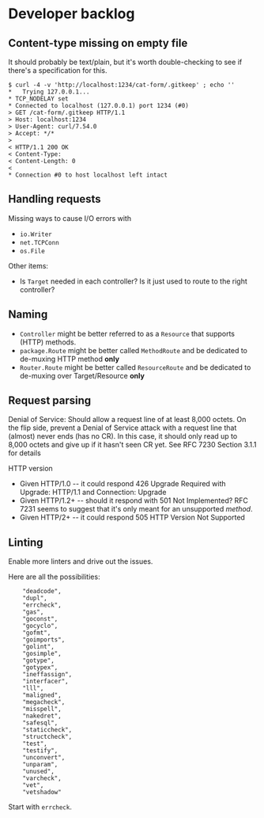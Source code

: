 # Developer backlog

## Content-type missing on empty file

It should probably be text/plain, but it's worth double-checking to see if there's a specification for this.

```shell
$ curl -4 -v 'http://localhost:1234/cat-form/.gitkeep' ; echo ''
*   Trying 127.0.0.1...
* TCP_NODELAY set
* Connected to localhost (127.0.0.1) port 1234 (#0)
> GET /cat-form/.gitkeep HTTP/1.1
> Host: localhost:1234
> User-Agent: curl/7.54.0
> Accept: */*
> 
< HTTP/1.1 200 OK
< Content-Type: 
< Content-Length: 0
< 
* Connection #0 to host localhost left intact
```


## Handling requests

Missing ways to cause I/O errors with

* `io.Writer`
* `net.TCPConn`
* `os.File`


Other items:

* Is `Target` needed in each controller?  Is it just used to route to the right controller?


## Naming

- `Controller` might be better referred to as a `Resource` that supports (HTTP) methods.
- `package.Route` might be better called `MethodRoute` and be dedicated to de-muxing HTTP method **only**
- `Router.Route` might be better called `ResourceRoute` and be dedicated to de-muxing over Target/Resource **only**


## Request parsing

Denial of Service: Should allow a request line of at least 8,000 octets.  On the flip side, prevent a
Denial of Service attack with a request line that (almost) never ends (has no CR).
In this case, it should only read up to 8,000 octets and give up if it hasn't seen CR yet.
See RFC 7230 Section 3.1.1 for details

HTTP version

* Given HTTP/1.0 -- it could respond 426 Upgrade Required with Upgrade: HTTP/1.1 and Connection: Upgrade
* Given HTTP/1.2+ -- should it respond with 501 Not Implemented?
  RFC 7231 seems to suggest that it's only meant for an unsupported _method_.
* Given HTTP/2+ -- it could respond 505 HTTP Version Not Supported


## Linting

Enable more linters and drive out the issues.

Here are all the possibilities:

```
    "deadcode",
    "dupl",
    "errcheck",
    "gas",
    "goconst",
    "gocyclo",
    "gofmt",
    "goimports",
    "golint",
    "gosimple",
    "gotype",
    "gotypex",
    "ineffassign",
    "interfacer",
    "lll",
    "maligned",
    "megacheck",
    "misspell",
    "nakedret",
    "safesql",
    "staticcheck",
    "structcheck",
    "test",
    "testify",
    "unconvert",
    "unparam",
    "unused",
    "varcheck",
    "vet",
    "vetshadow"
```

Start with `errcheck`.
